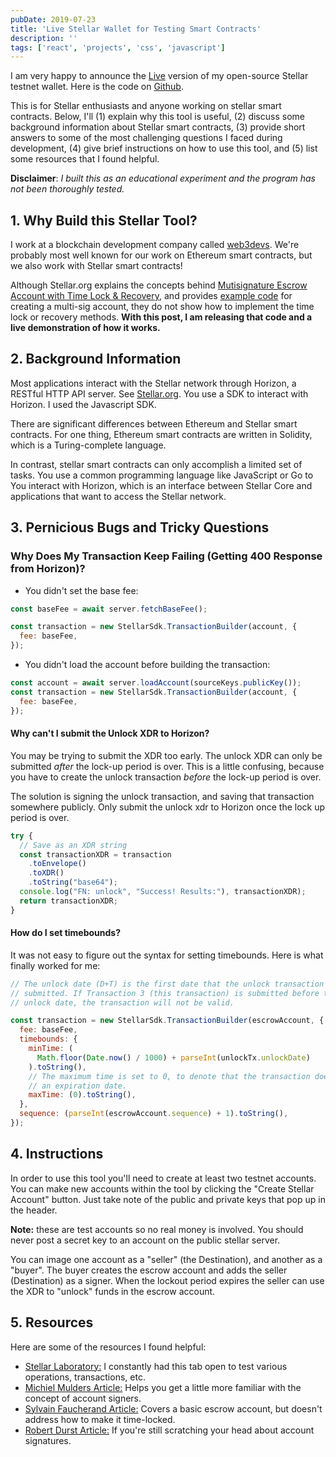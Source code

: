 ```yaml
---
pubDate: 2019-07-23
title: 'Live Stellar Wallet for Testing Smart Contracts'
description: ''
tags: ['react', 'projects', 'css', 'javascript']
---
```


I am very happy to announce the [Live](https://stellar-wallet.netlify.com) version of my open-source Stellar testnet wallet. Here is the code on [Github](https://github.com/edezekiel/stellar-wallet).

This is for Stellar enthusiasts and anyone working on stellar smart contracts. Below, I'll (1) explain why this tool is useful, (2) discuss some background information about Stellar smart contracts, (3) provide short answers to some of the most challenging questions I faced during development, (4) give brief instructions on how to use this tool, and (5) list some resources that I found helpful.

**Disclaimer**: _I built this as an educational experiment and the program has not been thoroughly tested._

## 1. Why Build this Stellar Tool?

I work at a blockchain development company called [web3devs](https://web3devs.com/). We're probably most well known for our work on Ethereum smart contracts, but we also work with Stellar smart contracts!

Although Stellar.org explains the concepts behind [Mutisignature Escrow Account with Time Lock & Recovery](https://www.stellar.org/developers/guides/walkthroughs/stellar-smart-contracts.html), and provides [example code](https://www.stellar.org/developers/js-stellar-base/reference/base-examples.html) for creating a multi-sig account, they do not show how to implement the time lock or recovery methods. **With this post, I am releasing that code and a live demonstration of how it works.**

## 2. Background Information

Most applications interact with the Stellar network through Horizon, a RESTful HTTP API server. See [Stellar.org](https://www.stellar.org/developers/guides/get-started/). You use a SDK to interact with Horizon. I used the Javascript SDK.

There are significant differences between Ethereum and Stellar smart contracts. For one thing, Ethereum smart contracts are written in Solidity, which is a Turing-complete language.

In contrast, stellar smart contracts can only accomplish a limited set of tasks. You use a common programming language like JavaScript or Go to You interact with Horizon, which is an interface between Stellar Core and applications that want to access the Stellar network.

## 3. Pernicious Bugs and Tricky Questions

### Why Does My Transaction Keep Failing (Getting 400 Response from Horizon)?

- You didn't set the base fee:

```javascript
const baseFee = await server.fetchBaseFee();

const transaction = new StellarSdk.TransactionBuilder(account, {
  fee: baseFee,
});
```

- You didn't load the account before building the transaction:

```javascript
const account = await server.loadAccount(sourceKeys.publicKey());
const transaction = new StellarSdk.TransactionBuilder(account, {
  fee: baseFee,
});
```

#### Why can't I submit the Unlock XDR to Horizon?

You may be trying to submit the XDR too early. The unlock XDR can only be submitted _after_ the lock-up period is over. This is a little confusing, because you have to create the unlock transaction _before_ the lock-up period is over.

The solution is signing the unlock transaction, and saving that transaction somewhere publicly. Only submit the unlock xdr to Horizon once the lock up period is over.

```javascript
try {
  // Save as an XDR string
  const transactionXDR = transaction
    .toEnvelope()
    .toXDR()
    .toString("base64");
  console.log("FN: unlock", "Success! Results:"), transactionXDR);
  return transactionXDR;
}
```

#### How do I set timebounds?

It was not easy to figure out the syntax for setting timebounds. Here is what finally worked for me:

```javascript
// The unlock date (D+T) is the first date that the unlock transaction can be
// submitted. If Transaction 3 (this transaction) is submitted before the
// unlock date, the transaction will not be valid.

const transaction = new StellarSdk.TransactionBuilder(escrowAccount, {
  fee: baseFee,
  timebounds: {
    minTime: (
      Math.floor(Date.now() / 1000) + parseInt(unlockTx.unlockDate)
    ).toString(),
    // The maximum time is set to 0, to denote that the transaction does not have
    // an expiration date.
    maxTime: (0).toString(),
  },
  sequence: (parseInt(escrowAccount.sequence) + 1).toString(),
});
```

## 4. Instructions

In order to use this tool you'll need to create at least two testnet accounts. You can make new accounts within the tool by clicking the "Create Stellar Account" button. Just take note of the public and private keys that pop up in the header.

**Note:** these are test accounts so no real money is involved. You should never post a secret key to an account on the public stellar server.

You can image one account as a "seller" (the Destination), and another as a "buyer". The buyer creates the escrow account and adds the seller (Destination) as a signer. When the lockout period expires the seller can use the XDR to "unlock" funds in the escrow account.

## 5. Resources

Here are some of the resources I found helpful:

- [Stellar Laboratory:](https://www.stellar.org/laboratory/) I constantly had this tab open to test various operations, transactions, etc.
- [Michiel Mulders Article:](https://medium.com/wearetheledger/stellar-escrow-smart-contract-development-4c43ef32ac4b) Helps you get a little more familiar with the concept of account signers.
- [Sylvain Faucherand Article:](https://medium.com/coinmonks/simple-escrow-contract-using-stellar-67aa799f7db) Covers a basic escrow account, but doesn't address how to make it time-locked.
- [Robert Durst Article:](https://hackernoon.com/i-just-wrote-a-stellar-smart-contract-pt-2-lets-dive-a-little-deeper-a8dae19b9d0a) If you're still scratching your head about account signatures.
